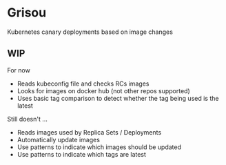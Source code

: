# Grisou
Kubernetes canary deployments based on image changes

## WIP

For now
- Reads kubeconfig file and checks RCs images
- Looks for images on docker hub (not other repos supported)
- Uses basic tag comparison to detect whether the tag being used is the latest


Still doesn't ...
- Reads images used by Replica Sets / Deployments
- Automatically update images
- Use patterns to indicate which images should be updated
- Use patterns to indicate which tags are latest
